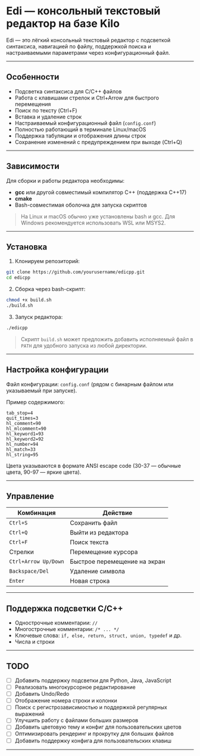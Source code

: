 # Edi — консольный текстовый редактор на базе Kilo

Edi — это лёгкий консольный текстовый редактор с подсветкой синтаксиса, навигацией по файлу, поддержкой поиска и настраиваемыми параметрами через конфигурационный файл.

---

## Особенности

* Подсветка синтаксиса для C/C++ файлов
* Работа с клавишами стрелок и Ctrl+Arrow для быстрого перемещения
* Поиск по тексту (Ctrl+F)
* Вставка и удаление строк
* Настраиваемый конфигурационный файл (`config.conf`)
* Полностью работающий в терминале Linux/macOS
* Поддержка табуляции и отображения длины строк
* Сохранение изменений с предупреждением при выходе (Ctrl+Q)

---

## Зависимости

Для сборки и работы редактора необходимы:

* **gcc** или другой совместимый компилятор C++ (поддержка C++17)
* **cmake**
* Bash-совместимая оболочка для запуска скриптов

> На Linux и macOS обычно уже установлены bash и gcc. Для Windows рекомендуется использовать WSL или MSYS2.

---

## Установка

1. Клонируем репозиторий:

```bash
git clone https://github.com/yourusername/edicpp.git
cd edicpp
```

2. Сборка через bash-скрипт:

```bash
chmod +x build.sh
./build.sh
```

3. Запуск редактора:

```bash
./edicpp
```

> Скрипт `build.sh` может предложить добавить исполняемый файл в `PATH` для удобного запуска из любой директории.

---

## Настройка конфигурации

Файл конфигурации: `config.conf` (рядом с бинарным файлом или указываемый при запуске).

Пример содержимого:

```
tab_stop=4
quit_times=3
hl_comment=90
hl_mlcomment=90
hl_keyword1=93
hl_keyword2=92
hl_number=94
hl_match=33
hl_string=95
```

Цвета указываются в формате ANSI escape code (30-37 — обычные цвета, 90-97 — яркие цвета).

---

## Управление

| Комбинация           | Действие                     |
| -------------------- | ---------------------------- |
| `Ctrl+S`             | Сохранить файл               |
| `Ctrl+Q`             | Выйти из редактора           |
| `Ctrl+F`             | Поиск текста                 |
| Стрелки              | Перемещение курсора          |
| `Ctrl+Arrow Up/Down` | Быстрое перемещение на экран |
| `Backspace/Del`      | Удаление символа             |
| `Enter`              | Новая строка                 |

---

## Поддержка подсветки C/C++

* Однострочные комментарии: `//`
* Многострочные комментарии: `/* ... */`
* Ключевые слова: `if, else, return, struct, union, typedef` и др.
* Числа и строки

---

## TODO

* [ ] Добавить поддержку подсветки для Python, Java, JavaScript
* [ ] Реализовать многокурсорное редактирование
* [ ] Добавить Undo/Redo
* [ ] Отображение номера строки и колонки
* [ ] Поиск с регистрозависимостью и поддержкой регулярных выражений
* [ ] Улучшить работу с файлами больших размеров
* [ ] Добавить цветовую тему и конфиг для пользовательских цветов
* [ ] Оптимизировать рендеринг и прокрутку для больших файлов
* [ ] Добавить поддержку конфига для пользовательских клавиш

---
